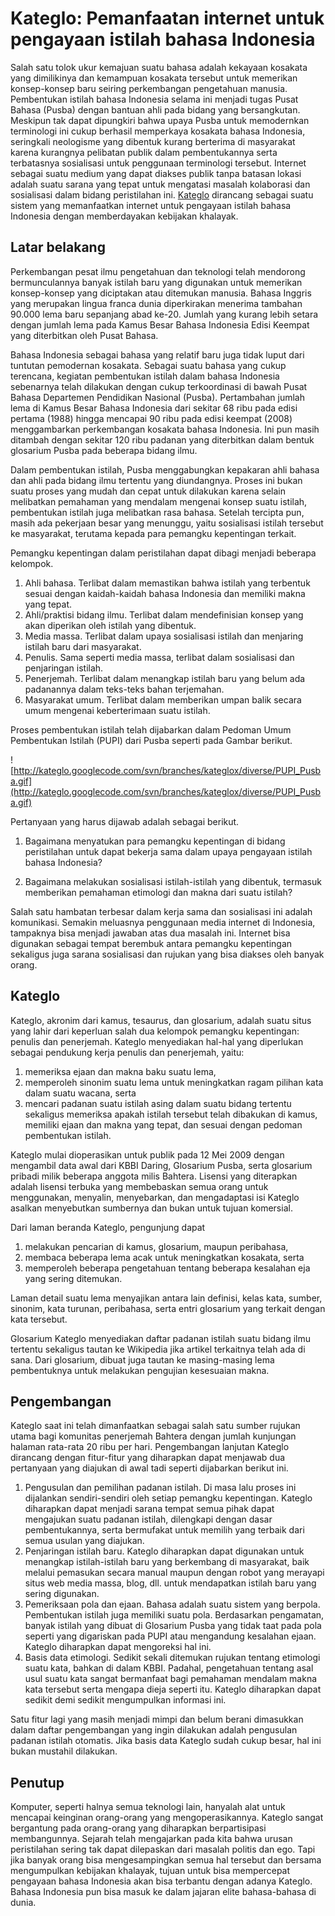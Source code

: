 # Kateglo: Pemanfaatan internet untuk pengayaan istilah bahasa Indonesia #

Salah satu tolok ukur kemajuan suatu bahasa adalah kekayaan kosakata yang dimilikinya dan kemampuan kosakata tersebut untuk memerikan konsep-konsep baru seiring perkembangan pengetahuan manusia. Pembentukan istilah bahasa Indonesia selama ini menjadi tugas Pusat Bahasa (Pusba) dengan bantuan ahli pada bidang yang bersangkutan. Meskipun tak dapat dipungkiri bahwa upaya Pusba untuk memodernkan terminologi ini cukup berhasil memperkaya kosakata bahasa Indonesia, seringkali neologisme yang dibentuk kurang berterima di masyarakat karena kurangnya pelibatan publik dalam pembentukannya serta terbatasnya sosialisasi untuk penggunaan terminologi tersebut. Internet sebagai suatu medium yang dapat diakses publik tanpa batasan lokasi adalah suatu sarana yang tepat untuk mengatasi masalah kolaborasi dan sosialisasi dalam bidang peristilahan ini. [Kateglo](http://kateglo.com) dirancang sebagai suatu sistem yang memanfaatkan internet untuk pengayaan istilah bahasa Indonesia dengan memberdayakan kebijakan khalayak.


## Latar belakang ##

Perkembangan pesat ilmu pengetahuan dan teknologi telah mendorong bermunculannya banyak istilah baru yang digunakan untuk memerikan konsep-konsep yang diciptakan atau ditemukan manusia. Bahasa Inggris yang merupakan lingua franca dunia diperkirakan menerima tambahan 90.000 lema baru sepanjang abad ke-20. Jumlah yang kurang lebih setara dengan jumlah lema pada Kamus Besar Bahasa Indonesia Edisi Keempat yang diterbitkan oleh Pusat Bahasa.

Bahasa Indonesia sebagai bahasa yang relatif baru juga tidak luput dari tuntutan pemodernan kosakata. Sebagai suatu bahasa yang cukup terencana, kegiatan pembentukan istilah dalam bahasa Indonesia sebenarnya telah dilakukan dengan cukup terkoordinasi di bawah Pusat Bahasa Departemen Pendidikan Nasional (Pusba). Pertambahan jumlah lema di Kamus Besar Bahasa Indonesia dari sekitar 68 ribu pada edisi pertama (1988) hingga mencapai 90 ribu pada edisi keempat (2008) menggambarkan perkembangan kosakata bahasa Indonesia. Ini pun masih ditambah dengan sekitar 120 ribu padanan yang diterbitkan dalam bentuk glosarium Pusba pada beberapa bidang ilmu.

Dalam pembentukan istilah, Pusba menggabungkan kepakaran ahli bahasa dan ahli pada bidang ilmu tertentu yang diundangnya. Proses ini bukan suatu proses yang mudah dan cepat untuk dilakukan karena selain melibatkan pemahaman yang mendalam mengenai konsep suatu istilah, pembentukan istilah juga melibatkan rasa bahasa. Setelah tercipta pun, masih ada pekerjaan besar yang menunggu, yaitu sosialisasi istilah tersebut ke masyarakat, terutama kepada para pemangku kepentingan terkait.

Pemangku kepentingan dalam peristilahan dapat dibagi menjadi beberapa kelompok.

  1. Ahli bahasa. Terlibat dalam memastikan bahwa istilah yang terbentuk sesuai dengan kaidah-kaidah bahasa Indonesia dan memiliki makna yang tepat.
  1. Ahli/praktisi bidang ilmu. Terlibat dalam mendefinisian konsep yang akan diperikan oleh istilah yang dibentuk.
  1. Media massa. Terlibat dalam upaya sosialisasi istilah dan menjaring istilah baru dari masyarakat.
  1. Penulis. Sama seperti media massa, terlibat dalam sosialisasi dan penjaringan istilah.
  1. Penerjemah. Terlibat dalam menangkap istilah baru yang belum ada padanannya dalam teks-teks bahan terjemahan.
  1. Masyarakat umum. Terlibat dalam memberikan umpan balik secara umum mengenai keberterimaan suatu istilah.

Proses pembentukan istilah telah dijabarkan dalam Pedoman Umum Pembentukan Istilah (PUPI) dari Pusba seperti pada Gambar berikut.

![http://kateglo.googlecode.com/svn/branches/kateglox/diverse/PUPI_Pusba.gif](http://kateglo.googlecode.com/svn/branches/kateglox/diverse/PUPI_Pusba.gif)


Pertanyaan yang harus dijawab adalah sebagai berikut.

  1. Bagaimana menyatukan para pemangku kepentingan di bidang peristilahan untuk dapat bekerja sama dalam upaya pengayaan istilah bahasa Indonesia?

  1. Bagaimana melakukan sosialisasi istilah-istilah yang dibentuk, termasuk memberikan pemahaman etimologi dan makna dari suatu istilah?

Salah satu hambatan terbesar dalam kerja sama dan sosialisasi ini adalah komunikasi. Semakin meluasnya penggunaan media internet di Indonesia, tampaknya bisa menjadi jawaban atas dua masalah ini. Internet bisa digunakan sebagai tempat berembuk antara pemangku kepentingan sekaligus juga sarana sosialisasi dan rujukan yang bisa diakses oleh banyak orang.

## Kateglo ##

Kateglo, akronim dari kamus, tesaurus, dan glosarium, adalah suatu situs yang lahir dari keperluan salah dua kelompok pemangku kepentingan: penulis dan penerjemah. Kateglo menyediakan hal-hal yang diperlukan sebagai pendukung kerja penulis dan penerjemah, yaitu:
  1. memeriksa ejaan dan makna baku suatu lema,
  1. memperoleh sinonim suatu lema untuk meningkatkan ragam pilihan kata dalam suatu wacana, serta
  1. mencari padanan suatu istilah asing dalam suatu bidang tertentu sekaligus memeriksa apakah istilah tersebut telah dibakukan di kamus, memiliki ejaan dan makna yang tepat, dan sesuai dengan pedoman pembentukan istilah.

Kateglo mulai dioperasikan untuk publik pada 12 Mei 2009 dengan mengambil data awal dari KBBI Daring, Glosarium Pusba, serta glosarium pribadi milik beberapa anggota milis Bahtera. Lisensi yang diterapkan adalah lisensi terbuka yang membebaskan semua orang untuk menggunakan, menyalin, menyebarkan, dan mengadaptasi isi Kateglo asalkan menyebutkan sumbernya dan bukan untuk tujuan komersial.

Dari laman beranda Kateglo, pengunjung dapat
  1. melakukan pencarian di kamus, glosarium, maupun peribahasa,
  1. membaca beberapa lema acak untuk meningkatkan kosakata, serta
  1. memperoleh beberapa pengetahuan tentang beberapa kesalahan eja yang sering ditemukan.

Laman detail suatu lema menyajikan antara lain definisi, kelas kata, sumber, sinonim, kata turunan, peribahasa, serta entri glosarium yang terkait dengan kata tersebut.

Glosarium Kateglo menyediakan daftar padanan istilah suatu bidang ilmu tertentu sekaligus tautan ke Wikipedia jika artikel terkaitnya telah ada di sana. Dari glosarium, dibuat juga tautan ke masing-masing lema pembentuknya untuk melakukan pengujian kesesuaian makna.

## Pengembangan ##

Kateglo saat ini telah dimanfaatkan sebagai salah satu sumber rujukan utama bagi komunitas penerjemah Bahtera dengan jumlah kunjungan halaman rata-rata 20 ribu per hari. Pengembangan lanjutan Kateglo dirancang dengan fitur-fitur yang diharapkan dapat menjawab dua pertanyaan yang diajukan di awal tadi seperti dijabarkan berikut ini.

  1. Pengusulan dan pemilihan padanan istilah. Di masa lalu proses ini dijalankan sendiri-sendiri oleh setiap pemangku kepentingan. Kateglo diharapkan dapat menjadi sarana tempat semua pihak dapat mengajukan suatu padanan istilah, dilengkapi dengan dasar pembentukannya, serta bermufakat untuk memilih yang terbaik dari semua usulan yang diajukan.
  1. Penjaringan istilah baru. Kateglo diharapkan dapat digunakan untuk menangkap istilah-istilah baru yang berkembang di masyarakat, baik melalui pemasukan secara manual maupun dengan robot yang merayapi situs web media massa, blog, dll. untuk mendapatkan istilah baru yang sering digunakan.
  1. Pemeriksaan pola dan ejaan. Bahasa adalah suatu sistem yang berpola. Pembentukan istilah juga memiliki suatu pola. Berdasarkan pengamatan, banyak istilah yang dibuat di Glosarium Pusba yang tidak taat pada pola seperti yang digariskan pada PUPI atau mengandung kesalahan ejaan. Kateglo diharapkan dapat mengoreksi hal ini.
  1. Basis data etimologi. Sedikit sekali ditemukan rujukan tentang etimologi suatu kata, bahkan di dalam KBBI. Padahal, pengetahuan tentang asal usul suatu kata sangat bermanfaat bagi pemahaman mendalam makna kata tersebut serta mengapa dieja seperti itu. Kateglo diharapkan dapat sedikit demi sedikit mengumpulkan informasi ini.

Satu fitur lagi yang masih menjadi mimpi dan belum berani dimasukkan dalam daftar pengembangan yang ingin dilakukan adalah pengusulan padanan istilah otomatis. Jika basis data Kateglo sudah cukup besar, hal ini bukan mustahil dilakukan.

## Penutup ##

Komputer, seperti halnya semua teknologi lain, hanyalah alat untuk mencapai keinginan orang-orang yang mengoperasikannya. Kateglo sangat bergantung pada orang-orang yang diharapkan berpartisipasi membangunnya. Sejarah telah mengajarkan pada kita bahwa urusan peristilahan sering tak dapat dilepaskan dari masalah politis dan ego. Tapi jika banyak orang bisa mengesampingkan semua hal tersebut dan bersama mengumpulkan kebijakan khalayak, tujuan untuk bisa mempercepat pengayaan bahasa Indonesia akan bisa terbantu dengan adanya Kateglo. Bahasa Indonesia pun bisa masuk ke dalam jajaran elite bahasa-bahasa di dunia.